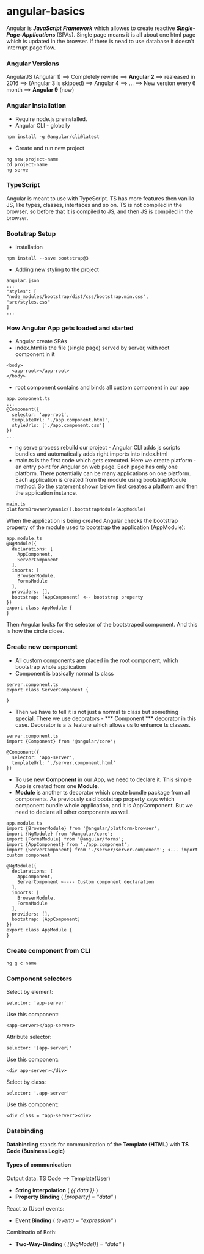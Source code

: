# angular-basics

Angular is ***JavaScript Framework*** which allowes to create reactive ***Single-Page-Applications*** (SPAs). Single page means it is all about one html page which is updated in the browser. If there is nead to use database it doesn't interrupt page flow.  

### Angular Versions 

 AngularJS (Angular 1) ==> Completely rewrite ==>
 **Angular 2** ==> realeased in 2016 ==> (Angular 3 is skipped) ==>
 Angular 4 ==> ... ==> New version every 6 month ==>
 **Angular 9** (now)

### Angular Installation 

* Require node.js preinstalled.
* Angular CLI - globally 
```
npm install -g @angular/cli@latest 
```
* Create and run new project 
```
ng new project-name
cd project-name
ng serve 
```

### TypeScript

Angular is meant to use with TypeScript. TS has more features then vanilla JS, like 
types, classes, interfaces and so on. TS is not compiled in the browser, so before that it is 
compiled to JS, and then JS is compiled in the browser.

### Bootstrap Setup

* Installation 
```
npm install --save bootstrap@3 
```
* Adding new styling to the project
```
angular.json 
...
"styles": [
"node_modules/bootstrap/dist/css/bootstrap.min.css",
"src/styles.css"
]
...
```
### How Angular App gets loaded and started 
* Angular create SPAs
* index.html is the file (single page) served by server, with root component in it
```
<body>
  <app-root></app-root>
</body>
```
* root component contains and binds all custom component in our app 
```
app.component.ts 
...
@Component({
  selector: 'app-root',
  templateUrl: './app.component.html',
  styleUrls: ['./app.component.css']
})
...
```
* ng serve process rebuild our project - Angular CLI adds js scripts bundles and automatically adds right imports into index.html
* main.ts is the first code which gets executed. Here we create platform - an entry point for Angular on web page. Each page has only one platform. There potentially can be many applications on one platform. Each application is created from the module using bootstrapModule method. So the statement shown below first creates a platform and then the application instance. 
```
main.ts
platformBrowserDynamic().bootstrapModule(AppModule)
```
When the application is being created Angular checks the bootstrap property of the module used to bootstrap the application (AppModule):
```
app.module.ts 
@NgModule({
  declarations: [
    AppComponent,
    ServerComponent
  ],
  imports: [
    BrowserModule,
    FormsModule
  ],
  providers: [],
  bootstrap: [AppComponent] <-- bootstrap property 
})
export class AppModule {
}
```
Then Angular looks for the selector of the bootstraped component. And this is how the circle close. 

### Create new component 
* All custom components are placed in the root component, which bootstrap whole application 
* Component is basically normal ts class 
```
server.component.ts
export class ServerComponent {

}
```
* Then we have to tell it is not just a normal ts class but something special. There we use decorators - *** Component *** decorator in this case. Decorator is a ts feature which allows us to enhance ts classes. 
```
server.component.ts 
import {Component} from '@angular/core';

@Component({
  selector: 'app-server',
  templateUrl: './server.component.html'
})
```
* To use new **Component** in our App, we need to declare it. This simple App is created from one  **Module**. 
* **Module** is another ts decorator which create bundle package from all components. As previously said bootstrap property says which component bundle whole application, and it is AppComponent. But we need to declare all other components as well. 
```
app.module.ts 
import {BrowserModule} from '@angular/platform-browser';
import {NgModule} from '@angular/core';
import {FormsModule} from '@angular/forms';
import {AppComponent} from './app.component';
import {ServerComponent} from './server/server.component'; <--- import custom component 

@NgModule({
  declarations: [
    AppComponent,
    ServerComponent <---- Custom component declaration 
  ],
  imports: [
    BrowserModule,
    FormsModule
  ],
  providers: [],
  bootstrap: [AppComponent]
})
export class AppModule {
}
```
### Create component from CLI
```
ng g c name 
```
### Component selectors 
Select by element: 
```
selector: 'app-server'
```
Use this component: 
```
<app-server></app-server>
```
Attribute selector:
```
selector: '[app-server]'
```
Use this component:
```
<div app-server></div>
```
Select by class:
```
selector: '.app-server'
```
Use this component:
```
<div class = "app-server"><div>
```
### Databinding 
**Databinding** stands for communication of the **Template (HTML)** with **TS Code (Business Logic)**
#### Types of communication 
Output data: TS Code --> Template(User)
* **String interpolation** ( *{{ data }}* ) 
* **Property Binding** ( *[property] = "data"* )

React to (User) events:
* **Event Binding** ( *(event) = "expression"* )

Combinatio of Both:
* **Two-Way-Binding** ( *[(NgModel)] = "data"* )









